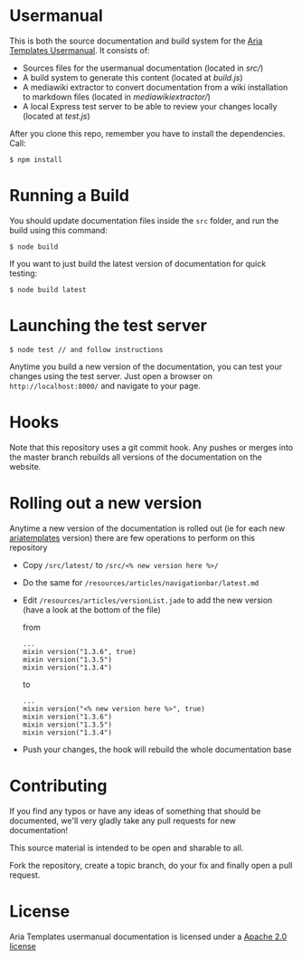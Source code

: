# Usermanual

This is both the source documentation and build system for the [Aria Templates Usermanual](http://ariatemplates.com/usermanual). It consists of:

* Sources files for the usermanual documentation (located in *src/*)
* A build system to generate this content (located at *build.js*)
* A mediawiki extractor to convert documentation from a wiki installation to markdown files (located in *mediawikiextractor/*)
* A local Express test server to be able to review your changes locally (located at *test.js*)

After you clone this repo, remember you have to install the dependencies. Call:

    $ npm install

# Running a Build
	
You should update documentation files inside the `src` folder, and run the build using this command:

    $ node build

If you want to just build the latest version of documentation for quick testing:

    $ node build latest

# Launching the test server

    $ node test // and follow instructions

Anytime you build a new version of the documentation, you can test your changes using the test server. Just open a browser on `http://localhost:8000/` and navigate to your page.
    
# Hooks

Note that this repository uses a git commit hook. Any pushes or merges into the master branch rebuilds all versions of the documentation on the website.

# Rolling out a new version

Anytime a new version of the documentation is rolled out (ie for each new [ariatemplates] version) there are few operations
to perform on this repository

* Copy `/src/latest/` to `/src/<% new version here %>/`
* Do the same for `/resources/articles/navigationbar/latest.md`
* Edit `/resources/articles/versionList.jade` to add the new version (have a look at the bottom of the file)
  
  from 

  ```jade
  ...
  mixin version("1.3.6", true)
  mixin version("1.3.5")
  mixin version("1.3.4")
  ```
  to

  ```jade
  ...
  mixin version("<% new version here %>", true)
  mixin version("1.3.6")
  mixin version("1.3.5")
  mixin version("1.3.4")
  ```
* Push your changes, the hook will rebuild the whole documentation base
  

# Contributing

If you find any typos or have any ideas of something that should be documented, we'll very gladly take any pull requests for new documentation!

This source material is intended to be open and sharable to all.

Fork the repository, create a topic branch, do your fix and finally open a pull request.

[ariatemplates]: http://github.com/ariatemplates/ariatemplates

# License

Aria Templates usermanual documentation is licensed under a [Apache 2.0 license](http://ariatemplates.com/license)
